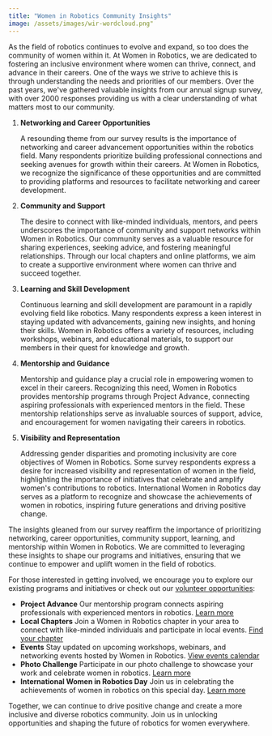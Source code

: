 ```yaml
---
title: "Women in Robotics Community Insights"
image: /assets/images/wir-wordcloud.png"
---
```


As the field of robotics continues to evolve and expand, so too does the community of women within it. At Women in Robotics, we are dedicated to fostering an inclusive environment where women can thrive, connect, and advance in their careers. One of the ways we strive to achieve this is through understanding the needs and priorities of our members. Over the past years, we've gathered valuable insights from our annual signup survey, with over 2000 responses providing us with a clear understanding of what matters most to our community.

1. **Networking and Career Opportunities**

    A resounding theme from our survey results is the importance of networking and career advancement opportunities within the robotics field. Many respondents prioritize building professional connections and seeking avenues for growth within their careers. At Women in Robotics, we recognize the significance of these opportunities and are committed to providing platforms and resources to facilitate networking and career development.

2. **Community and Support**

    The desire to connect with like-minded individuals, mentors, and peers underscores the importance of community and support networks within Women in Robotics. Our community serves as a valuable resource for sharing experiences, seeking advice, and fostering meaningful relationships. Through our local chapters and online platforms, we aim to create a supportive environment where women can thrive and succeed together.

3. **Learning and Skill Development**

    Continuous learning and skill development are paramount in a rapidly evolving field like robotics. Many respondents express a keen interest in staying updated with advancements, gaining new insights, and honing their skills. Women in Robotics offers a variety of resources, including workshops, webinars, and educational materials, to support our members in their quest for knowledge and growth.

4. **Mentorship and Guidance**

    Mentorship and guidance play a crucial role in empowering women to excel in their careers. Recognizing this need, Women in Robotics provides mentorship programs through Project Advance, connecting aspiring professionals with experienced mentors in the field. These mentorship relationships serve as invaluable sources of support, advice, and encouragement for women navigating their careers in robotics.

5. **Visibility and Representation**

    Addressing gender disparities and promoting inclusivity are core objectives of Women in Robotics. Some survey respondents express a desire for increased visibility and representation of women in the field, highlighting the importance of initiatives that celebrate and amplify women's contributions to robotics. International Women in Robotics day serves as a platform to recognize and showcase the achievements of women in robotics, inspiring future generations and driving positive change.

The insights gleaned from our survey reaffirm the importance of prioritizing networking, career opportunities, community support, learning, and mentorship within Women in Robotics. We are committed to leveraging these insights to shape our programs and initiatives, ensuring that we continue to empower and uplift women in the field of robotics.

For those interested in getting involved, we encourage you to explore our existing programs and initiatives or check out our [volunteer opportunities](/volunteer):

- **Project Advance** Our mentorship program connects aspiring professionals with experienced mentors in robotics. [Learn more](/project-advance)
- **Local Chapters** Join a Women in Robotics chapter in your area to connect with like-minded individuals and participate in local events. [Find your chapter](/chpaters)
- **Events** Stay updated on upcoming workshops, webinars, and networking events hosted by Women in Robotics. [View events calendar](/events)
- **Photo Challenge** Participate in our photo challenge to showcase your work and celebrate women in robotics. [Learn more](/photo-challenge)
- **International Women in Robotics Day** Join us in celebrating the achievements of women in robotics on this special day. [Learn more](/wir-day/)

Together, we can continue to drive positive change and create a more inclusive and diverse robotics community. Join us in unlocking opportunities and shaping the future of robotics for women everywhere.
